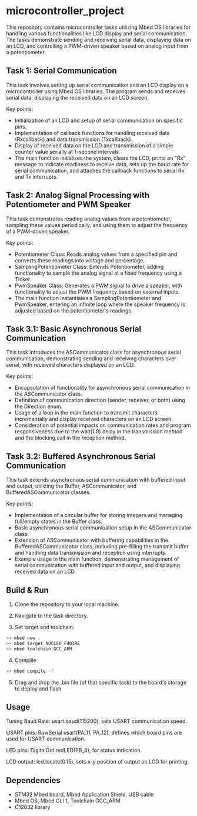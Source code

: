 # microcontroller_project
This repository contains microcontroller tasks utilizing Mbed OS libraries for handling various functionalities like LCD display and serial communication. The tasks demonstrate sending and receiving serial data, displaying data on an LCD, and controlling a PWM-driven speaker based on analog input from a potentiometer.

## Task 1: Serial Communication
This task involves setting up serial communication and an LCD display on a microcontroller using Mbed OS libraries. The program sends and receives serial data, displaying the received data on an LCD screen. 

Key points:
- Initialization of an LCD and setup of serial communication on specific pins.
- Implementation of callback functions for handling received data (Rxcallback) and data transmission (Txcallback).
- Display of received data on the LCD and transmission of a simple counter value serially at 1-second intervals.
- The main function initializes the system, clears the LCD, prints an "Rx" message to indicate readiness to receive data, sets up the baud rate for serial communication, and attaches the callback functions to serial Rx and Tx interrupts.

## Task 2: Analog Signal Processing with Potentiometer and PWM Speaker
This task demonstrates reading analog values from a potentiometer, sampling these values periodically, and using them to adjust the frequency of a PWM-driven speaker.

Key points: 

- Potentiometer Class: Reads analog values from a specified pin and converts these readings into voltage and percentage.
- SamplingPotentiometer Class: Extends Potentiometer, adding functionality to sample the analog signal at a fixed frequency using a Ticker.
- PwmSpeaker Class: Generates a PWM signal to drive a speaker, with functionality to adjust the PWM frequency based on external inputs.
- The main function instantiates a SamplingPotentiometer and PwmSpeaker, entering an infinite loop where the speaker frequency is adjusted based on the potentiometer's readings.

## Task 3.1: Basic Asynchronous Serial Communication
This task introduces the ASCommunicator class for asynchronous serial communication, demonstrating sending and receiving characters over serial, with received characters displayed on an LCD.

Key points:
- Encapsulation of functionality for asynchronous serial communication in the ASCommunicator class.
- Definition of communication direction (sender, receiver, or both) using the Direction enum.
- Usage of a loop in the main function to transmit characters incrementally and display received characters on an LCD screen.
- Consideration of potential impacts on communication rates and program responsiveness due to the wait(1.0) delay in the transmission method and the blocking call in the reception method.

## Task 3.2: Buffered Asynchronous Serial Communication

This task extends asynchronous serial communication with buffered input and output, utilizing the Buffer, ASCommunicator, and BufferedASCommunicator classes. 

Key points:
- Implementation of a circular buffer for storing integers and managing full/empty states in the Buffer class.
- Basic asynchronous serial communication setup in the ASCommunicator class.
- Extension of ASCommunicator with buffering capabilities in the BufferedASCommunicator class, including pre-filling the transmit buffer and handling data transmission and reception using interrupts.
- Example usage in the main function, demonstrating management of serial communication with buffered input and output, and displaying received data on an LCD.

## Build & Run

1. Clone the repository to your local machine.

2. Navigate to the task directory.

3. Set target and toolchain:

```bash
>> mbed new .
>> mbed target NUCLEO_F401RE
>> mbed toolchain GCC_ARM
```

4. Complile
```bash
>> mbed compile -f
```

5. Drag and drop the .bin file (of that specific task) to the board's storage to deploy and flash

## Usage

Tuning Baud Rate: usart.baud(115200), sets USART communication speed.

USART pins: RawSerial usart(PA_11, PA_12), defines which board pins are used for USART communication.

LED pins: DigitalOut redLED(PB_4), for status indication.

LCD output: lcd.locate(0.15), sets x-y position of output on LCD for printing.

## Dependencies

- STM32 Mbed board, Mbed Application Shield, USB cable
- Mbed OS, Mbed CLI 1, Toolchain GCC_ARM
- C12832 library


